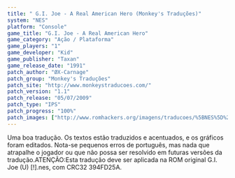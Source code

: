 ```yaml
---
title: " G.I. Joe - A Real American Hero (Monkey's Traduções)"
system: "NES"
platform: "Console"
game_title: "G.I. Joe - A Real American Hero"
game_category: "Ação / Plataforma"
game_players: "1"
game_developer: "Kid"
game_publisher: "Taxan"
game_release_date: "1991"
patch_author: "ØX-Carnage"
patch_group: "Monkey's Traduções"
patch_site: "http://www.monkeystraducoes.com/"
patch_version: "1.1"
patch_release: "05/07/2009"
patch_type: "IPS"
patch_progress: "100%"
patch_images: ["http://www.romhackers.org/imagens/traducoes/%5BNES%5D%20G.I.%20Joe%20-%20Monkey's%20Tradu%C3%A7%C3%B5es%20-%201.png","http://www.romhackers.org/imagens/traducoes/%5BNES%5D%20G.I.%20Joe%20-%20Monkey's%20Tradu%C3%A7%C3%B5es%20-%202.png","http://www.romhackers.org/imagens/traducoes/%5BNES%5D%20G.I.%20Joe%20-%20Monkey's%20Tradu%C3%A7%C3%B5es%20-%203.png"]
---
```

Uma boa tradução. Os textos estão traduzidos e acentuados, e os gráficos foram editados. Nota-se pequenos erros de português, mas nada que atrapalhe o jogador ou que não possa ser resolvido em futuras versões da tradução.ATENÇÃO:Esta tradução deve ser aplicada na ROM original G.I. Joe (U) [!].nes, com CRC32 394FD25A.